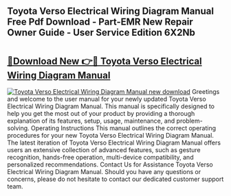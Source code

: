 ## Toyota Verso Electrical Wiring Diagram Manual Free Pdf Download - Part-EMR New Repair Owner Guide - User Service Edition 6X2Nb

# <h2><a href="http://bc7240.oget.top/?id=Toyota+Verso+Electrical+Wiring+Diagram+Manual">🔗Download New 👉🔴 Toyota Verso Electrical Wiring Diagram Manual</a></h2>

[![Toyota Verso Electrical Wiring Diagram Manual new download](https://i.imgur.com/5g1atiW.png)](http://bc7240.oget.top/?id=Toyota+Verso+Electrical+Wiring+Diagram+Manual)
Greetings and welcome to the user manual for your newly updated Toyota Verso Electrical Wiring Diagram Manual. This manual is specifically designed to help you get the most out of your product by providing a thorough explanation of its features, setup, usage, maintenance, and problem-solving. Operating Instructions This manual outlines the correct operating procedures for your new Toyota Verso Electrical Wiring Diagram Manual. The latest iteration of Toyota Verso Electrical Wiring Diagram Manual offers users an extensive collection of advanced features, such as gesture recognition, hands-free operation, multi-device compatibility, and personalized recommendations. Contact Us for Assistance Toyota Verso Electrical Wiring Diagram Manual. Should you have any questions or concerns, please do not hesitate to contact our dedicated customer support team.
